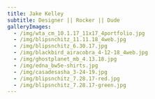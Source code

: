 ```yaml
---
title: Jake Kelley
subtitle: Designer || Rocker || Dude
galleryImages:
  - /img/wta_cm_10.1.17_11x17_4portfolio.jpg
  - /img/blipsnchitz_11.11.18_4web.jpg
  - /img/blipsnchitz_6.30.17.jpg
  - /img/blackbird_airacobra_4-12-18_4web.jpg
  - /img/ghostplanet_mb_4.13.18.jpg
  - /img/edna_bw5e-shirts.jpg
  - /img/casadesasha_3-24-19.jpg
  - /img/blipsnchitz_7.28.17-red.jpg
  - /img/blipsnchitz_7.28.17-green.jpg
---
```



